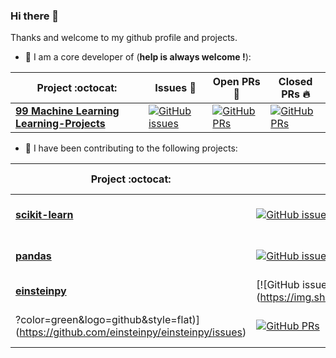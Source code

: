 ### Hi there 👋

Thanks and welcome to my github profile and projects. 

- 🔭 I am a core developer of (**help is always welcome !**):


|      Project :octocat:   |     Issues :bug:   | Open PRs :bell:  | Closed PRs :fire:  |
|-------------|-------------------|---|---|
| [**99 Machine Learning Learning-Projects**](https://github.com//gimseng/99-ML-Learning-Projects/) | [![GitHub issues](https://img.shields.io/github/issues/gimseng/99-ML-Learning-Projects?color=green&logo=github&style=flat)](https://github.com/gimseng/99-ML-Learning-Projects/issues)| [![GitHub PRs](https://img.shields.io/github/issues-pr/gimseng/99-ML-Learning-Projects?style=flat&logo=github)](https://github.com/gimseng/99-ML-Learning-Projects/pulls) | [![GitHub PRs](https://img.shields.io/github/issues-pr-closed/gimseng/99-ML-Learning-Projects?style=flat&color=critical&logo=github)](https://github.com/gimseng/99-ML-Learning-Projects/pulls?q=is%3Apr+is%3Aclosed)  |


- 👯 I have been contributing to the following projects:


|      Project :octocat:   |     Issues :bug:   | Open PRs :bell:  | Closed PRs :fire:  |
|-------------|-------------------|---|---|
| [**scikit-learn**](https://github.com/scikit-learn/scikit-learn) | [![GitHub issues](https://img.shields.io/github/issues/scikit-learn/scikit-learn?color=green&logo=github&style=flat)](https://github.com/scikit-learn/scikit-learn/issues)| [![GitHub PRs](https://img.shields.io/github/issues-pr/scikit-learn/scikit-learn?style=flat&logo=github)](https://github.com/scikit-learn/scikit-learn/pulls) | [![GitHub PRs](https://img.shields.io/github/issues-pr-closed/scikit-learn/scikit-learn?style=flat&color=critical&logo=github)](https://github.com/scikit-learn/scikit-learn/pulls?q=is%3Apr+is%3Aclosed)  |
| [**pandas**](https://github.com/pandas-dev/pandas) | [![GitHub issues](https://img.shields.io/github/issues/pandas-dev/pandas?color=green&logo=github&style=flat)](https://github.com/pandas-dev/pandas/issues)| [![GitHub PRs](https://img.shields.io/github/issues-pr/pandas-dev/pandas?style=flat&logo=github)](https://github.com/pandas-dev/pandas/pulls) | [![GitHub PRs](https://img.shields.io/github/issues-pr-closed/pandas-dev/pandas?style=flat&color=critical&logo=github)](https://github.com/pandas-dev/pandas/pulls?q=is%3Apr+is%3Aclosed)  |
| [**einsteinpy**](https://github.com/einsteinpy/einsteinpy) | [![GitHub issues](https://img.shields.io/github/issues/einsteinpy/einsteinpy
?color=green&logo=github&style=flat)](https://github.com/einsteinpy/einsteinpy/issues)| [![GitHub PRs](https://img.shields.io/github/issues-pr/einsteinpy/einsteinpy?style=flat&logo=github)](https://github.com/einsteinpy/einsteinpy/pulls) | [![GitHub PRs](https://img.shields.io/github/issues-pr-closed/einsteinpy/einsteinpy?style=flat&color=critical&logo=github)](https://github.com/einsteinpy/einsteinpy/pulls?q=is%3Apr+is%3Aclosed)  |


<!--
Here are some ideas to get you started:

- 🔭 I’m currently working on ...
- 🌱 I’m currently learning ...
- 👯 I’m looking to collaborate on ...
- 🤔 I’m looking for help with ...
- 💬 Ask me about ...
- 📫 How to reach me: ...
- 😄 Pronouns: ...
- ⚡ Fun fact: ...

-->

